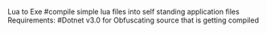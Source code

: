 Lua to Exe
#compile simple lua files into self standing application files
Requirements:
#Dotnet v3.0 for Obfuscating source that is getting compiled
